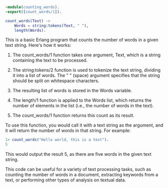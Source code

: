 ```erlang

-module(counting_words).
-export([count_words/1]).

count_words(Text) ->
    Words = string:tokens(Text, " "),
    length(Words).

```

This is a basic Erlang program that counts the number of words in a given text string. Here's how it works:

1. The count_words/1 function takes one argument, Text, which is a string containing the text to be processed.

2. The string:tokens/2 function is used to tokenize the text string, dividing it into a list of words. The " " (space) argument specifies that the string should be split on whitespace characters.

3. The resulting list of words is stored in the Words variable.

4. The length/1 function is applied to the Words list, which returns the number of elements in the list (i.e., the number of words in the text).

5. The count_words/1 function returns this count as its result.

To use this function, you would call it with a text string as the argument, and it will return the number of words in that string. For example:

```erlang
1> count_words("Hello world, this is a test").
5
```

This would output the result 5, as there are five words in the given text string.

This code can be useful for a variety of text processing tasks, such as counting the number of words in a document, extracting keywords from a text, or performing other types of analysis on textual data.